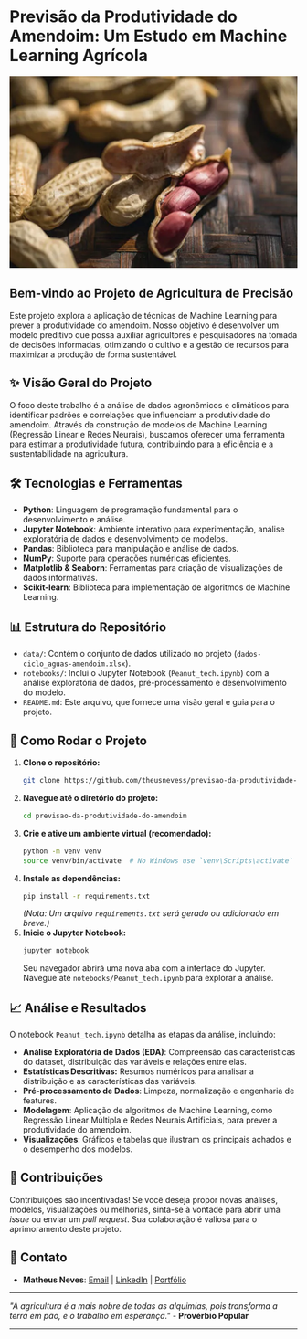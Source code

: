# Previsão da Produtividade do Amendoim: Um Estudo em Machine Learning Agrícola

![Peanut planting](https://github.com/theusnevess/previsao-da-produtividade-do-amendoim/blob/main/amendoim-imagem.webp)

## Bem-vindo ao Projeto de Agricultura de Precisão

Este projeto explora a aplicação de técnicas de Machine Learning para prever a produtividade do amendoim. Nosso objetivo é desenvolver um modelo preditivo que possa auxiliar agricultores e pesquisadores na tomada de decisões informadas, otimizando o cultivo e a gestão de recursos para maximizar a produção de forma sustentável.

## ✨ Visão Geral do Projeto

O foco deste trabalho é a análise de dados agronômicos e climáticos para identificar padrões e correlações que influenciam a produtividade do amendoim. Através da construção de modelos de Machine Learning (Regressão Linear e Redes Neurais), buscamos oferecer uma ferramenta para estimar a produtividade futura, contribuindo para a eficiência e a sustentabilidade na agricultura.

## 🛠️ Tecnologias e Ferramentas

*   **Python**: Linguagem de programação fundamental para o desenvolvimento e análise.
*   **Jupyter Notebook**: Ambiente interativo para experimentação, análise exploratória de dados e desenvolvimento de modelos.
*   **Pandas**: Biblioteca para manipulação e análise de dados.
*   **NumPy**: Suporte para operações numéricas eficientes.
*   **Matplotlib & Seaborn**: Ferramentas para criação de visualizações de dados informativas.
*   **Scikit-learn**: Biblioteca para implementação de algoritmos de Machine Learning.

## 📊 Estrutura do Repositório

*   `data/`: Contém o conjunto de dados utilizado no projeto (`dados-ciclo_aguas-amendoim.xlsx`).
*   `notebooks/`: Inclui o Jupyter Notebook (`Peanut_tech.ipynb`) com a análise exploratória de dados, pré-processamento e desenvolvimento do modelo.
*   `README.md`: Este arquivo, que fornece uma visão geral e guia para o projeto.

## 🚀 Como Rodar o Projeto

1.  **Clone o repositório:**
    ```bash
    git clone https://github.com/theusnevess/previsao-da-produtividade-do-amendoim.git
    ```
2.  **Navegue até o diretório do projeto:**
    ```bash
    cd previsao-da-produtividade-do-amendoim
    ```
3.  **Crie e ative um ambiente virtual (recomendado):**
    ```bash
    python -m venv venv
    source venv/bin/activate  # No Windows use `venv\Scripts\activate`
    ```
4.  **Instale as dependências:**
    ```bash
    pip install -r requirements.txt
    ```
    *(Nota: Um arquivo `requirements.txt` será gerado ou adicionado em breve.)*
5.  **Inicie o Jupyter Notebook:**
    ```bash
    jupyter notebook
    ```
    Seu navegador abrirá uma nova aba com a interface do Jupyter. Navegue até `notebooks/Peanut_tech.ipynb` para explorar a análise.

## 📈 Análise e Resultados

O notebook `Peanut_tech.ipynb` detalha as etapas da análise, incluindo:

*   **Análise Exploratória de Dados (EDA)**: Compreensão das características do dataset, distribuição das variáveis e relações entre elas.
*   **Estatísticas Descritivas:** Resumos numéricos para analisar a distribuição e as características das variáveis.
*   **Pré-processamento de Dados**: Limpeza, normalização e engenharia de features.
*   **Modelagem**: Aplicação de algoritmos de Machine Learning, como Regressão Linear Múltipla e Redes Neurais Artificiais, para prever a produtividade do amendoim. 
*   **Visualizações**: Gráficos e tabelas que ilustram os principais achados e o desempenho dos modelos.

## 🤝 Contribuições

Contribuições são incentivadas! Se você deseja propor novas análises, modelos, visualizações ou melhorias, sinta-se à vontade para abrir uma *issue* ou enviar um *pull request*. Sua colaboração é valiosa para o aprimoramento deste projeto.

## 📧 Contato

*   **Matheus Neves**: [Email](matheusneves1204@gmail.com) | [LinkedIn](www.linkedin.com/in/matheus-neves-1125632b9) | [Portfólio](https://theusnevess.github.io/Portfolio_Matheus/)

---

*"A agricultura é a mais nobre de todas as alquimias, pois transforma a terra em pão, e o trabalho em esperança."* - **Provérbio Popular**

---
